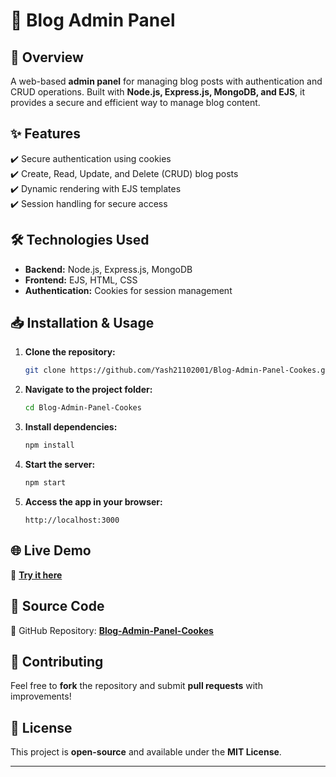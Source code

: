 # 📝 Blog Admin Panel  

## 🚀 Overview  
A web-based **admin panel** for managing blog posts with authentication and CRUD operations. Built with **Node.js, Express.js, MongoDB, and EJS**, it provides a secure and efficient way to manage blog content.  

## ✨ Features  
✔️ Secure authentication using cookies  
✔️ Create, Read, Update, and Delete (CRUD) blog posts  
✔️ Dynamic rendering with EJS templates  
✔️ Session handling for secure access  

## 🛠️ Technologies Used  
- **Backend:** Node.js, Express.js, MongoDB  
- **Frontend:** EJS, HTML, CSS  
- **Authentication:** Cookies for session management  

## 📥 Installation & Usage  

1. **Clone the repository:**  
   ```bash
   git clone https://github.com/Yash21102001/Blog-Admin-Panel-Cookes.git
   ```
2. **Navigate to the project folder:**  
   ```bash
   cd Blog-Admin-Panel-Cookes
   ```
3. **Install dependencies:**  
   ```bash
   npm install
   ```
4. **Start the server:**  
   ```bash
   npm start
   ```
5. **Access the app in your browser:**  
   ```
   http://localhost:3000
   ```

## 🌐 Live Demo  
🔗 [**Try it here**](https://blog-admin-panel-cookes.onrender.com)  

## 📂 Source Code  
📌 GitHub Repository: [**Blog-Admin-Panel-Cookes**](https://github.com/Yash21102001/Blog-Admin-Panel-Cookes)  

## 🤝 Contributing  
Feel free to **fork** the repository and submit **pull requests** with improvements!  

## 📜 License  
This project is **open-source** and available under the **MIT License**.  

---  
